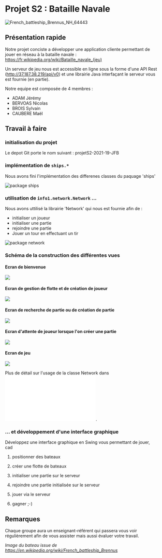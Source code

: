 # Projet S2 : Bataille Navale

![French_battleship_Brennus_NH_64443](img/French_battleship_Brennus_NH_64443.jpg)

## Présentation rapide 

Notre projet conciste a développer une application cliente permettant de jouer 
en réseau à la bataille navale : https://fr.wikipedia.org/wiki/Bataille_navale_(jeu)

Un serveur de jeu nous est accessible en ligne sous la forme d'une API Rest
 (http://37.187.38.219/api/v0) et une librairie Java 
 interfaçant le serveur vous est fournie (en partie).

Notre equipe est composée de 4 membres : 

   - ADAM Jérémy
   - BERVOAS Nicolas
   - BROIS Sylvain
   - CAUBERE Maël

## Travail à faire

### initialisation du projet

   Le depot Git porte le nom suivant : projetS2-2021-19-JFB

### implémentation de `ships.*`

   Nous avons fini l'implémentation des differenes classes du paquage 'ships'

![package ships](documentation/package_ships.png)

### utilisation de `info1.network.Network` ...

Nous avons uttilisé la librairie 'Network' qui nous est fournie afin de : 
   - initialiser un joueur
   - initialiser une partie
   - rejoindre une partie 
   - Jouer un tour en effectuant un tir

![package network](documentation/package_network.png)

### Schéma de la construction des différentes vues

#### Ecran de bienvenue 
<img src="https://imgur.com/EafB1qL.png">

#### Ecran de gestion de flotte et de création de joueur
<img src="https://imgur.com/HYXGRb0.png">

#### Ecran de recherche de partie ou de création de partie
<img src="https://imgur.com/YR7AkeT.png">

#### Ecran d'attente de joueur lorsque l'on créer une partie
<img src="https://imgur.com/lIwVGwZ.png">

#### Ecran de jeu 
<img src="https://imgur.com/eDNsVUI.png">

Plus de détail sur l'usage de la classe Network dans ![HowToUseNetwork](documentation/HowtoUseNetwork.md).


### ... et développement d'une interface graphique

Développez une interface graphique en Swing vous permettant de jouer, cad

1. positionner des bateaux

2. créer une flotte de bateaux

3. initialiser une partie sur le serveur

4. rejoindre une partie initialisée sur le serveur

5. jouer via le serveur

6. gagner ;-)



## Remarques 

Chaque groupe aura un enseignant-référent qui passera
vous voir régulièrement afin de vous assister 
mais aussi évaluer votre travail.





_Image du bateau issue de https://en.wikipedia.org/wiki/French_battleship_Brennus_
